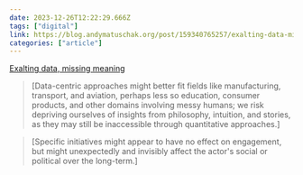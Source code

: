 ```yaml
---
date: 2023-12-26T12:22:29.666Z
tags: ["digital"]
link: https://blog.andymatuschak.org/post/159340765257/exalting-data-missing-meaning
categories: ["article"]
---
```

[Exalting data, missing meaning](https://blog.andymatuschak.org/post/159340765257/exalting-data-missing-meaning)

> [Data-centric approaches might better fit fields like manufacturing, transport, and aviation, perhaps less so education, consumer products, and other domains involving messy humans; we risk depriving ourselves of insights from philosophy, intuition, and stories, as they may still be inaccessible through quantitative approaches.]

> [Specific initiatives might appear to have no effect on engagement, but might unexpectedly and invisibly affect the actor's social or political over the long-term.]
